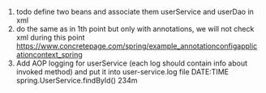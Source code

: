 1. todo define two beans and associate them userService and userDao in xml 
2. do the same as in 1th point but only with annotations, we will not check xml during this point
https://www.concretepage.com/spring/example_annotationconfigapplicationcontext_spring
3. Add AOP logging for userService (each log should contain info about invoked method) 
and put it into user-service.log file
DATE:TIME spring.UserService.findById() 234m


